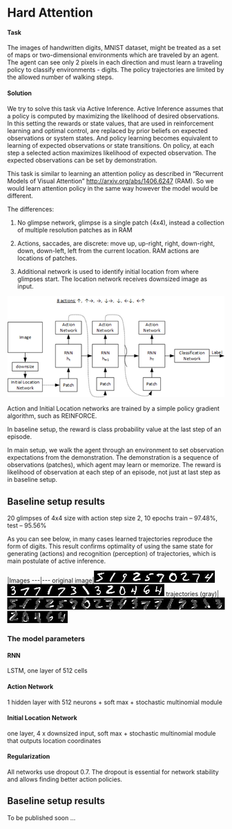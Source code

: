 # Hard Attention

#### Task
The images of handwritten digits, MNIST dataset, might be treated as a set of maps or two-dimensional environments which are traveled by an agent. The agent can see only 2 pixels in each direction and must learn a traveling policy to classify environments - digits. The policy trajectories are limited by the allowed number of walking steps.

#### Solution
We try to solve this task via Active Inference. Active Inference assumes that a policy is computed by maximizing the likelihood of desired observations. In this setting the rewards or state values, that are used in reinforcement learning and optimal control, are replaced by prior beliefs on expected observations or system states. And policy learning becomes equivalent to learning of expected observations  or state transitions. On policy, at each step a selected action maximizes likelihood of expected observation. The expected observations can be set by demonstration.

This task is similar to learning an attention policy as described in “Recurrent Models of Visual Attention” http://arxiv.org/abs/1406.6247 (RAM). So we would learn attention policy in the same way however the model would be different.

The differences:

1) No glimpse network, glimpse is a single patch (4x4), instead a collection of multiple resolution patches as in RAM

2) Actions, saccades, are discrete: move up, up-right, right, down-right, down, down-left, left from the current location. RAM actions are locations of patches.

3) Additional network is used to identify initial location from where glimpses start. The location network receives downsized image as input.

![alt tag](drawing.png)

Action and Initial Location networks are trained by a simple policy gradient algorithm, such as REINFORCE.

In baseline setup, the reward is class probability value at the last step of an episode.

In main setup, we walk the agent through an environment to set observation expectations from the demonstration. The demonstration is a sequence of observations (patches), which agent may learn or memorize.  The reward is likelihood of observation at each step of an episode, not just at last step as in baseline setup.

## Baseline setup results
20 glimpses of 4x4 size with action step size 2, 10 epochs
train – 97.48%, test – 95.56%

As you can see below, in many cases learned trajectories reproduce the form of digits. This result confirms optimality of using the same state for generating (actions) and recognition (perception) of trajectories, which is main postulate of active inference.

 |Images
---|---
original image|![alt tag](samples/actions_1.jpg)![alt tag](samples/actions_4.jpg)![alt tag](samples/actions_20.jpg)![alt tag](samples/actions_26.jpg)![alt tag](samples/actions_48.jpg)![alt tag](samples/actions_53.jpg)![alt tag](samples/actions_57.jpg)![alt tag](samples/actions_77.jpg)![alt tag](samples/actions_85.jpg)![alt tag](samples/actions_90.jpg)![alt tag](samples/actions_99.jpg)![alt tag](samples/actions_102.jpg)![alt tag](samples/actions_104.jpg)![alt tag](samples/actions_106.jpg)![alt tag](samples/actions_124.jpg)![alt tag](samples/actions_131.jpg)![alt tag](samples/actions_135.jpg)![alt tag](samples/actions_137.jpg)![alt tag](samples/actions_188.jpg)![alt tag](samples/actions_217.jpg)![alt tag](samples/actions_218.jpg)![alt tag](samples/actions_239.jpg)![alt tag](samples/actions_315.jpg)
trajectories (gray)|![alt tag](samples/actions_1-5.jpg)![alt tag](samples/actions_4-1.jpg)![alt tag](samples/actions_20-9.jpg)![alt tag](samples/actions_26-2.jpg)![alt tag](samples/actions_48-5.jpg)![alt tag](samples/actions_53-7.jpg)![alt tag](samples/actions_57-10.jpg)![alt tag](samples/actions_77-2.jpg)![alt tag](samples/actions_85-7.jpg)![alt tag](samples/actions_90-4.jpg)![alt tag](samples/actions_99-3.jpg)![alt tag](samples/actions_102-7.jpg)![alt tag](samples/actions_104-7.jpg)![alt tag](samples/actions_106-1.jpg)![alt tag](samples/actions_124-7.jpg)![alt tag](samples/actions_131-3.jpg)![alt tag](samples/actions_135-1.jpg)![alt tag](samples/actions_137-3.jpg)![alt tag](samples/actions_188-2.jpg)![alt tag](samples/actions_217-10.jpg)![alt tag](samples/actions_218-4.jpg)![alt tag](samples/actions_239-6.jpg)![alt tag](samples/actions_315-4.jpg)

### The model parameters
#### RNN
LSTM, one layer of 512 cells

#### Action Network
1 hidden layer with 512 neurons + soft max + stochastic multinomial module

#### Initial Location Network
one layer, 4 x downsized input, soft max + stochastic multinomial module that outputs location coordinates

#### Regularization
All networks use dropout 0.7. The dropout is essential for network stability and allows finding better action policies.

## Baseline setup results
To be published soon ...
